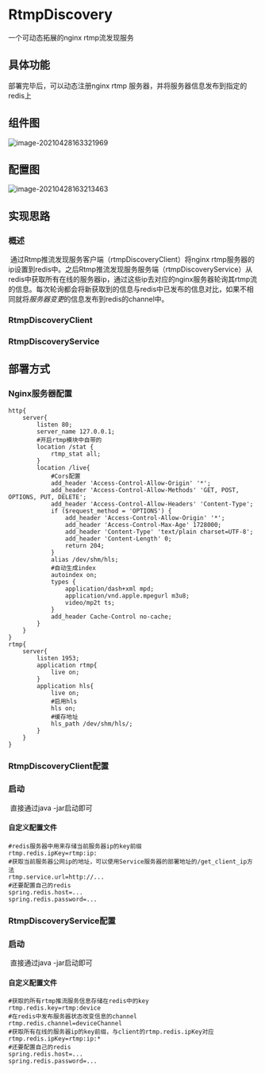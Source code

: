 # RtmpDiscovery

一个可动态拓展的nginx rtmp流发现服务

## 具体功能

部署完毕后，可以动态注册nginx rtmp 服务器，并将服务器信息发布到指定的redis上

## 组件图

![image-20210428163321969](https://gitee.com/lin_haoran/Picgo/raw/master/img/image-20210428163321969.png)

## 配置图

![image-20210428163213463](https://gitee.com/lin_haoran/Picgo/raw/master/img/image-20210428163213463.png)

## 实现思路

### 概述

​	通过Rtmp推流发现服务客户端（rtmpDiscoveryClient）将nginx rtmp服务器的ip设置到redis中。之后Rtmp推流发现服务服务端（rtmpDiscoveryService）从redis中获取所有在线的服务器ip，通过这些ip去对应的nginx服务器轮询其rtmp流的信息。每次轮询都会将新获取到的信息与redis中已发布的信息对比，如果不相同就将*服务器变更*的信息发布到redis的channel中。

### RtmpDiscoveryClient

### RtmpDiscoveryService

## 部署方式

### Nginx服务器配置

```
http{
	server{
		listen 80;
		server_name 127.0.0.1;
		#开启rtmp模块中自带的
		location /stat {
			rtmp_stat all;
		}
		location /live{
			#Cors配置
			add_header 'Access-Control-Allow-Origin' '*';
			add_header 'Access-Control-Allow-Methods' 'GET, POST, OPTIONS, PUT, DELETE';
			add_header 'Access-Control-Allow-Headers' 'Content-Type';
			if ($request_method = 'OPTIONS') {
				add_header 'Access-Control-Allow-Origin' '*';
				add_header 'Access-Control-Max-Age' 1728000;
				add_header 'Content-Type' 'text/plain charset=UTF-8';
				add_header 'Content-Length' 0;
				return 204;
			}
			alias /dev/shm/hls;
			#自动生成index
			autoindex on;
			types {
				application/dash+xml mpd;
				application/vnd.apple.mpegurl m3u8;
				video/mp2t ts;
			}
			add_header Cache-Control no-cache;
		}
	}
}
rtmp{
	server{
		listen 1953;
		application rtmp{
			live on;
		}
		application hls{
			live on;
			#启用hls
			hls on;
			#缓存地址
			hls_path /dev/shm/hls/;
		}
	}
}
```

### RtmpDiscoveryClient配置

### 启动

​	直接通过java -jar启动即可

#### 自定义配置文件

```properties
#redis服务器中用来存储当前服务器ip的key前缀
rtmp.redis.ipKey=rtmp:ip:
#获取当前服务器公网ip的地址，可以使用Service服务器的部署地址的/get_client_ip方法
rtmp.service.url=http://...
#还要配置自己的redis
spring.redis.host=...
spring.redis.password=...
```

### RtmpDiscoveryService配置

### 启动

​	直接通过java -jar启动即可

#### 自定义配置文件

```properties
#获取的所有rtmp推流服务信息存储在redis中的key
rtmp.redis.key=rtmp:device
#在redis中发布服务器状态改变信息的channel
rtmp.redis.channel=deviceChannel
#获取所有在线的服务器ip的key前缀，与client的rtmp.redis.ipKey对应
rtmp.redis.ipKey=rtmp:ip:*
#还要配置自己的redis
spring.redis.host=...
spring.redis.password=...
```



